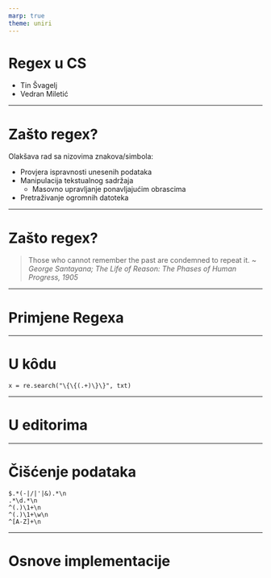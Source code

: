```yaml
---
marp: true
theme: uniri
---
```


<!--
_class: lead
-->

# Regex u CS
<ul class="owners">
<li data-author>Tin Švagelj</li>
<li data-mentor>Vedran Miletić</li>
</ul>

---
# Zašto regex?

Olakšava rad sa nizovima znakova/simbola:
- Provjera ispravnosti unesenih podataka
- Manipulacija tekstualnog sadržaja
	- Masovno upravljanje ponavljajućim obrascima
- Pretraživanje ogromnih datoteka

---
# Zašto regex?

>  Those who cannot remember the past are condemned to repeat it.
>  ~ _George Santayana; The Life of Reason: The Phases of Human Progress, 1905_

---
# Primjene Regexa

---

# U kȏdu
```
x = re.search("\{\{(.+)\}\}", txt)
```
---
# U editorima

---
# Čišćenje podataka

```
$.*(-|/|'|&).*\n
.*\d.*\n
^(.)\1+\n
^(.)\1+\w\n
^[A-Z]+\n
```
---
# Osnove implementacije
